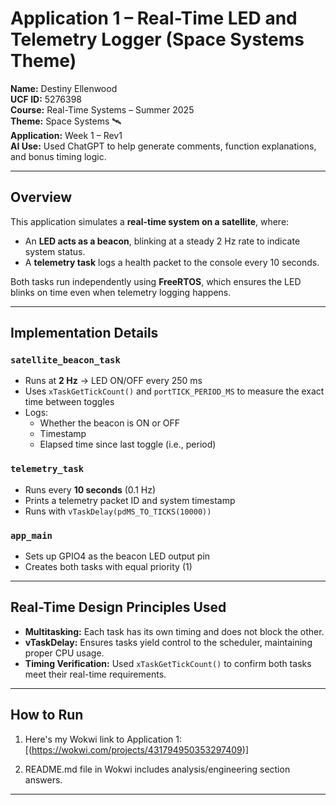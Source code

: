 # Application 1 – Real-Time LED and Telemetry Logger (Space Systems Theme)

**Name:** Destiny Ellenwood  
**UCF ID:** 5276398  
**Course:** Real-Time Systems – Summer 2025  
**Theme:** Space Systems 🛰️  
**Application:** Week 1 – Rev1  
**AI Use:** Used ChatGPT to help generate comments, function explanations, and bonus timing logic.

---

##  Overview

This application simulates a **real-time system on a satellite**, where:

- An **LED acts as a beacon**, blinking at a steady 2 Hz rate to indicate system status.
- A **telemetry task** logs a health packet to the console every 10 seconds.

Both tasks run independently using **FreeRTOS**, which ensures the LED blinks on time even when telemetry logging happens.

---

##  Implementation Details

###  `satellite_beacon_task`
- Runs at **2 Hz** → LED ON/OFF every 250 ms
- Uses `xTaskGetTickCount()` and `portTICK_PERIOD_MS` to measure the exact time between toggles
- Logs:
  - Whether the beacon is ON or OFF
  - Timestamp
  - Elapsed time since last toggle (i.e., period)

###  `telemetry_task`
- Runs every **10 seconds** (0.1 Hz)
- Prints a telemetry packet ID and system timestamp
- Runs with `vTaskDelay(pdMS_TO_TICKS(10000))`

###  `app_main`
- Sets up GPIO4 as the beacon LED output pin
- Creates both tasks with equal priority (1)

---

##  Real-Time Design Principles Used

- **Multitasking:** Each task has its own timing and does not block the other.
- **vTaskDelay:** Ensures tasks yield control to the scheduler, maintaining proper CPU usage.
- **Timing Verification:** Used `xTaskGetTickCount()` to confirm both tasks meet their real-time requirements.

---

##  How to Run

1. Here's my Wokwi link to Application 1:
[(https://wokwi.com/projects/431794950353297409)]

2. README.md file in Wokwi includes analysis/engineering section answers.
---

